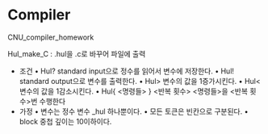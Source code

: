 # Compiler
CNU_compiler_homework

Hul_make_C : .hul을 .c로 바꾸어 파일에 출력
- 조건
• Hul? standard input으로 정수를 읽어서 변수에 저장한다.
• Hul! standard output으로 변수를 출력한다.
• Hul> 변수의 값을 1증가시킨다. 
• Hul< 변수의 값을 1감소시킨다.
• Hul{ <명령들> } <반복 횟수>  <명령들>을 <반복 횟수>번 수행한다
- 가정
• 변수는 정수 변수 _hul 하나뿐이다.
• 모든 토큰은 빈칸으로 구분된다.
• block 중첩 깊이는 10이하이다.
